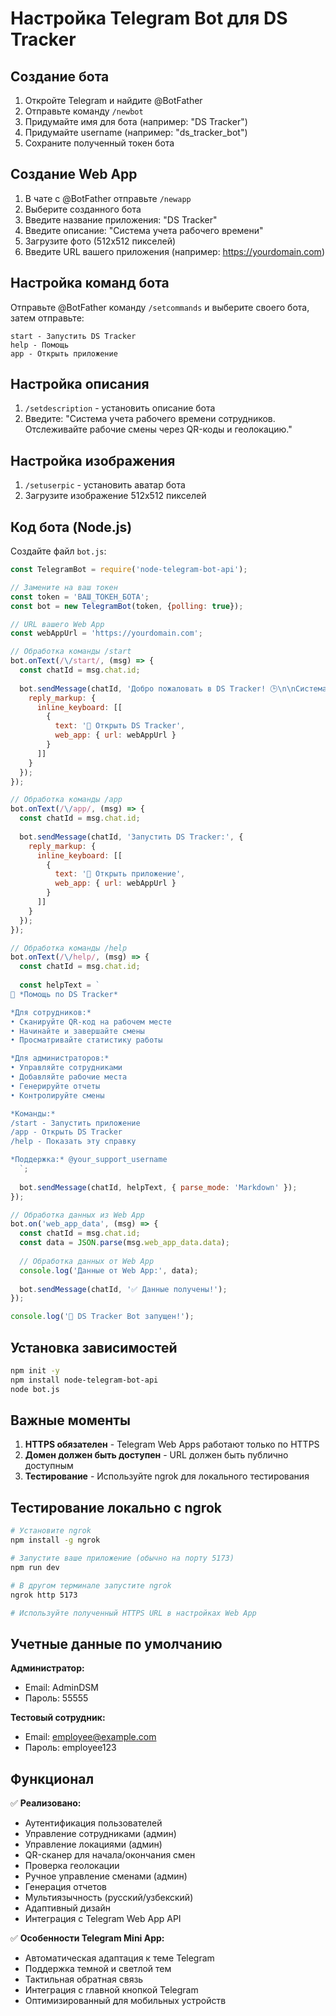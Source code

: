 # Настройка Telegram Bot для DS Tracker

## Создание бота

1. Откройте Telegram и найдите @BotFather
2. Отправьте команду `/newbot`
3. Придумайте имя для бота (например: "DS Tracker")
4. Придумайте username (например: "ds_tracker_bot")
5. Сохраните полученный токен бота

## Создание Web App

1. В чате с @BotFather отправьте `/newapp`
2. Выберите созданного бота
3. Введите название приложения: "DS Tracker"
4. Введите описание: "Система учета рабочего времени"
5. Загрузите фото (512x512 пикселей)
6. Введите URL вашего приложения (например: https://yourdomain.com)

## Настройка команд бота

Отправьте @BotFather команду `/setcommands` и выберите своего бота, затем отправьте:

```
start - Запустить DS Tracker
help - Помощь
app - Открыть приложение
```

## Настройка описания

1. `/setdescription` - установить описание бота
2. Введите: "Система учета рабочего времени сотрудников. Отслеживайте рабочие смены через QR-коды и геолокацию."

## Настройка изображения

1. `/setuserpic` - установить аватар бота
2. Загрузите изображение 512x512 пикселей

## Код бота (Node.js)

Создайте файл `bot.js`:

```javascript
const TelegramBot = require('node-telegram-bot-api');

// Замените на ваш токен
const token = 'ВАШ_ТОКЕН_БОТА';
const bot = new TelegramBot(token, {polling: true});

// URL вашего Web App
const webAppUrl = 'https://yourdomain.com';

// Обработка команды /start
bot.onText(/\/start/, (msg) => {
  const chatId = msg.chat.id;
  
  bot.sendMessage(chatId, 'Добро пожаловать в DS Tracker! 🕒\n\nСистема учета рабочего времени для сотрудников.\n\nИспользуйте кнопку ниже для запуска приложения:', {
    reply_markup: {
      inline_keyboard: [[
        {
          text: '🚀 Открыть DS Tracker',
          web_app: { url: webAppUrl }
        }
      ]]
    }
  });
});

// Обработка команды /app
bot.onText(/\/app/, (msg) => {
  const chatId = msg.chat.id;
  
  bot.sendMessage(chatId, 'Запустить DS Tracker:', {
    reply_markup: {
      inline_keyboard: [[
        {
          text: '📱 Открыть приложение',
          web_app: { url: webAppUrl }
        }
      ]]
    }
  });
});

// Обработка команды /help
bot.onText(/\/help/, (msg) => {
  const chatId = msg.chat.id;
  
  const helpText = `
🔧 *Помощь по DS Tracker*

*Для сотрудников:*
• Сканируйте QR-код на рабочем месте
• Начинайте и завершайте смены
• Просматривайте статистику работы

*Для администраторов:*
• Управляйте сотрудниками
• Добавляйте рабочие места
• Генерируйте отчеты
• Контролируйте смены

*Команды:*
/start - Запустить приложение
/app - Открыть DS Tracker
/help - Показать эту справку

*Поддержка:* @your_support_username
  `;
  
  bot.sendMessage(chatId, helpText, { parse_mode: 'Markdown' });
});

// Обработка данных из Web App
bot.on('web_app_data', (msg) => {
  const chatId = msg.chat.id;
  const data = JSON.parse(msg.web_app_data.data);
  
  // Обработка данных от Web App
  console.log('Данные от Web App:', data);
  
  bot.sendMessage(chatId, '✅ Данные получены!');
});

console.log('🤖 DS Tracker Bot запущен!');
```

## Установка зависимостей

```bash
npm init -y
npm install node-telegram-bot-api
node bot.js
```

## Важные моменты

1. **HTTPS обязателен** - Telegram Web Apps работают только по HTTPS
2. **Домен должен быть доступен** - URL должен быть публично доступным
3. **Тестирование** - Используйте ngrok для локального тестирования

## Тестирование локально с ngrok

```bash
# Установите ngrok
npm install -g ngrok

# Запустите ваше приложение (обычно на порту 5173)
npm run dev

# В другом терминале запустите ngrok
ngrok http 5173

# Используйте полученный HTTPS URL в настройках Web App
```

## Учетные данные по умолчанию

**Администратор:**
- Email: AdminDSM
- Пароль: 55555

**Тестовый сотрудник:**
- Email: employee@example.com  
- Пароль: employee123

## Функционал

✅ **Реализовано:**
- Аутентификация пользователей
- Управление сотрудниками (админ)
- Управление локациями (админ)
- QR-сканер для начала/окончания смен
- Проверка геолокации
- Ручное управление сменами (админ)
- Генерация отчетов
- Мультиязычность (русский/узбекский)
- Адаптивный дизайн
- Интеграция с Telegram Web App API

✅ **Особенности Telegram Mini App:**
- Автоматическая адаптация к теме Telegram
- Поддержка темной и светлой тем
- Тактильная обратная связь
- Интеграция с главной кнопкой Telegram
- Оптимизированный для мобильных устройств